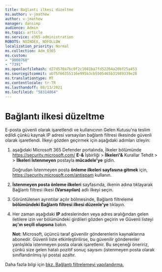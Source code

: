 ```yaml
---
title: Bağlantı ilkesi düzeltme
ms.author: v-jmathew
author: v-jmathew
manager: dansimp
audience: Admin
ms.topic: article
ms.service: o365-administration
ROBOTS: NOINDEX, NOFOLLOW
localization_priority: Normal
ms.collection: Adm_O365
ms.custom:
- "9000760"
- "7391"
ms.openlocfilehash: d27d570a7bc0f2c1081ba7fd52264a20bf25a453
ms.sourcegitcommit: ab75f66355116e995b3cb5505465b31989339e28
ms.translationtype: MT
ms.contentlocale: tr-TR
ms.lasthandoff: 08/13/2021
ms.locfileid: "58314864"
---
```

# <a name="fix-connection-policy"></a>Bağlantı ilkesi düzeltme

E-posta güvenli olarak işaretlendi ve kullanıcının Gelen Kutusu'na teslim edildi çünkü kaynak IP adresi varsayılan bağlantı filtresi ilkesinde güvenli olarak işaretlendi. İlkeyi gözden geçirmek için aşağıdaki adımları izleyin:

1. aşağıdaki Microsoft 365 Defender portalında, İlkeler bölümünde <https://security.microsoft.com/> **E-&** İşbirliği \> **İlkeleri'&** Kurallar Tehdit \>  \> **İlkeleri İstenmeyen** postayla **mücadele'ye** gidin.

   Doğrudan İstenmeyen posta **önleme ilkeleri sayfasına gitmek** için, <https://security.microsoft.com/antispam> kullanın.

2. **İstenmeyen posta önleme ilkeleri** sayfasında, ilkenin adına tıklayarak Bağlantı filtresi ilkesi **(Varsayılan)** adlı ilkeyi seçin.

3. Görüntülenen ayrıntılar açılır bölmesinde, Bağlantı filtreleme **bölümündeki Bağlantı filtresi ilkesi düzenle'ye** tıklayın. 

4. Her zaman aşağıdaki **IP** adreslerinden veya adres aralığından gelen iletilere izin ver bölümündeki girdileri gözden geçirin ve Güvenli listeyi **aç'ın seçili olupsına** bakın.

   **Not:** Microsoft, üçüncü taraf güvenilir gönderenlerin kaynaklarına abonedir. Güvenli liste etkinleştirilirse, bu güvenilir gönderenler yanlışlıkla istenmeyen posta olarak işaretlenir. Bu seçeneği öneririz, çünkü size gelen hatalı pozitif sonuç sayısını (istenmeyen posta olarak sınıflandırılmış iyi posta) azaltır.

Daha fazla bilgi için [bkz. Bağlantı filtrelemeyi yapılandırma.](https://docs.microsoft.com/microsoft-365/security/office-365-security/configure-the-connection-filter-policy)
